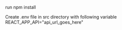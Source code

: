 run npm install

Create .env file in src directory with following variable
REACT_APP_API="api_url_goes_here"
